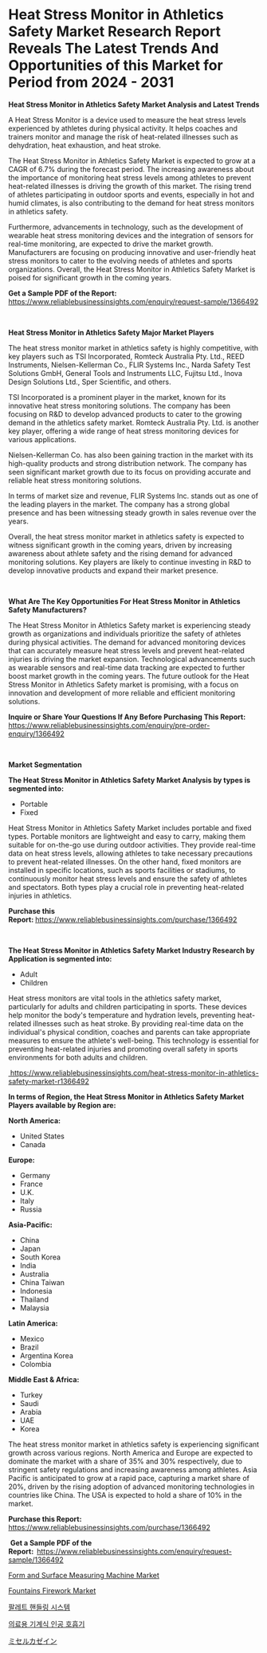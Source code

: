 <p><h1>Heat Stress Monitor in Athletics Safety Market Research Report Reveals The Latest Trends And Opportunities of this Market for Period from 2024 - 2031</h1></p><p><strong>Heat Stress Monitor in Athletics Safety Market Analysis and Latest Trends</strong></p>
<p><p>A Heat Stress Monitor is a device used to measure the heat stress levels experienced by athletes during physical activity. It helps coaches and trainers monitor and manage the risk of heat-related illnesses such as dehydration, heat exhaustion, and heat stroke.</p><p>The Heat Stress Monitor in Athletics Safety Market is expected to grow at a CAGR of 6.7% during the forecast period. The increasing awareness about the importance of monitoring heat stress levels among athletes to prevent heat-related illnesses is driving the growth of this market. The rising trend of athletes participating in outdoor sports and events, especially in hot and humid climates, is also contributing to the demand for heat stress monitors in athletics safety.</p><p>Furthermore, advancements in technology, such as the development of wearable heat stress monitoring devices and the integration of sensors for real-time monitoring, are expected to drive the market growth. Manufacturers are focusing on producing innovative and user-friendly heat stress monitors to cater to the evolving needs of athletes and sports organizations. Overall, the Heat Stress Monitor in Athletics Safety Market is poised for significant growth in the coming years.</p></p>
<p><strong>Get a Sample PDF of the Report:&nbsp;</strong> <a href="https://www.reliablebusinessinsights.com/enquiry/request-sample/1366492">https://www.reliablebusinessinsights.com/enquiry/request-sample/1366492</a></p>
<p>&nbsp;</p>
<p><strong>Heat Stress Monitor in Athletics Safety Major Market Players</strong></p>
<p><p>The heat stress monitor market in athletics safety is highly competitive, with key players such as TSI Incorporated, Romteck Australia Pty. Ltd., REED Instruments, Nielsen-Kellerman Co., FLIR Systems Inc., Narda Safety Test Solutions GmbH, General Tools and Instruments LLC, Fujitsu Ltd., Inova Design Solutions Ltd., Sper Scientific, and others.</p><p>TSI Incorporated is a prominent player in the market, known for its innovative heat stress monitoring solutions. The company has been focusing on R&D to develop advanced products to cater to the growing demand in the athletics safety market. Romteck Australia Pty. Ltd. is another key player, offering a wide range of heat stress monitoring devices for various applications.</p><p>Nielsen-Kellerman Co. has also been gaining traction in the market with its high-quality products and strong distribution network. The company has seen significant market growth due to its focus on providing accurate and reliable heat stress monitoring solutions.</p><p>In terms of market size and revenue, FLIR Systems Inc. stands out as one of the leading players in the market. The company has a strong global presence and has been witnessing steady growth in sales revenue over the years.</p><p>Overall, the heat stress monitor market in athletics safety is expected to witness significant growth in the coming years, driven by increasing awareness about athlete safety and the rising demand for advanced monitoring solutions. Key players are likely to continue investing in R&D to develop innovative products and expand their market presence.</p></p>
<p>&nbsp;</p>
<p><strong>What Are The Key Opportunities For Heat Stress Monitor in Athletics Safety Manufacturers?</strong></p>
<p><p>The Heat Stress Monitor in Athletics Safety market is experiencing steady growth as organizations and individuals prioritize the safety of athletes during physical activities. The demand for advanced monitoring devices that can accurately measure heat stress levels and prevent heat-related injuries is driving the market expansion. Technological advancements such as wearable sensors and real-time data tracking are expected to further boost market growth in the coming years. The future outlook for the Heat Stress Monitor in Athletics Safety market is promising, with a focus on innovation and development of more reliable and efficient monitoring solutions.</p></p>
<p><strong>Inquire or Share Your Questions If Any Before Purchasing This Report:</strong> <a href="https://www.reliablebusinessinsights.com/enquiry/pre-order-enquiry/1366492">https://www.reliablebusinessinsights.com/enquiry/pre-order-enquiry/1366492</a></p>
<p>&nbsp;</p>
<p><strong>Market Segmentation</strong></p>
<p><strong>The Heat Stress Monitor in Athletics Safety Market Analysis by types is segmented into:</strong></p>
<p><ul><li>Portable</li><li>Fixed</li></ul></p>
<p><p>Heat Stress Monitor in Athletics Safety Market includes portable and fixed types. Portable monitors are lightweight and easy to carry, making them suitable for on-the-go use during outdoor activities. They provide real-time data on heat stress levels, allowing athletes to take necessary precautions to prevent heat-related illnesses. On the other hand, fixed monitors are installed in specific locations, such as sports facilities or stadiums, to continuously monitor heat stress levels and ensure the safety of athletes and spectators. Both types play a crucial role in preventing heat-related injuries in athletics.</p></p>
<p><strong>Purchase this Report:&nbsp;</strong><a href="https://www.reliablebusinessinsights.com/purchase/1366492">https://www.reliablebusinessinsights.com/purchase/1366492</a></p>
<p>&nbsp;</p>
<p><strong>The Heat Stress Monitor in Athletics Safety Market Industry Research by Application is segmented into:</strong></p>
<p><ul><li>Adult</li><li>Children</li></ul></p>
<p><p>Heat stress monitors are vital tools in the athletics safety market, particularly for adults and children participating in sports. These devices help monitor the body's temperature and hydration levels, preventing heat-related illnesses such as heat stroke. By providing real-time data on the individual's physical condition, coaches and parents can take appropriate measures to ensure the athlete's well-being. This technology is essential for preventing heat-related injuries and promoting overall safety in sports environments for both adults and children.</p></p>
<p><a href="https://www.reliablebusinessinsights.com/heat-stress-monitor-in-athletics-safety-market-r1366492">&nbsp;https://www.reliablebusinessinsights.com/heat-stress-monitor-in-athletics-safety-market-r1366492</a></p>
<p><strong>In terms of Region, the Heat Stress Monitor in Athletics Safety Market Players available by Region are:</strong></p>
<p>
    <p> <strong> North America: </strong>
        <ul>
            <li>United States</li>
            <li>Canada</li>
        </ul>
        </p> 
    <p> <strong> Europe: </strong>
        <ul>
            <li>Germany</li>
            <li>France</li>
            <li>U.K.</li>
            <li>Italy</li>
            <li>Russia</li>
        </ul>
        </p> 
    <p> <strong> Asia-Pacific: </strong>
        <ul>
            <li>China</li>
            <li>Japan</li>
            <li>South Korea</li>
            <li>India</li>
            <li>Australia</li>
            <li>China Taiwan</li>
            <li>Indonesia</li>
            <li>Thailand</li>
            <li>Malaysia</li>
        </ul>
        </p> 
    <p> <strong> Latin America: </strong>
        <ul>
            <li>Mexico</li>
            <li>Brazil</li>
            <li>Argentina Korea</li>
            <li>Colombia</li>
        </ul>
        </p> 
    <p> <strong> Middle East & Africa: </strong>
        <ul>
            <li>Turkey</li>
            <li>Saudi</li>
            <li>Arabia</li>
            <li>UAE</li>
            <li>Korea</li>
        </ul>
    </p>
    </p>
<p><p>The heat stress monitor market in athletics safety is experiencing significant growth across various regions. North America and Europe are expected to dominate the market with a share of 35% and 30% respectively, due to stringent safety regulations and increasing awareness among athletes. Asia Pacific is anticipated to grow at a rapid pace, capturing a market share of 20%, driven by the rising adoption of advanced monitoring technologies in countries like China. The USA is expected to hold a share of 10% in the market.</p></p>
<p><strong>Purchase this Report: </strong><a href="https://www.reliablebusinessinsights.com/purchase/1366492">https://www.reliablebusinessinsights.com/purchase/1366492</a></p>
<p>&nbsp;<strong>Get a Sample PDF of the Report:&nbsp;&nbsp;</strong><a href="https://www.reliablebusinessinsights.com/enquiry/request-sample/1366492">https://www.reliablebusinessinsights.com/enquiry/request-sample/1366492</a></p>
<p><strong></strong></p>
<p><p><a href="https://github.com/mdmisese/Market-Research-Report-List-1/blob/main/form-and-surface-measuring-machine-market.md">Form and Surface Measuring Machine Market</a></p><p><a href="https://www.linkedin.com/pulse/fountains-firework-market-trends-detailed-study-its-segmentation-w8oic">Fountains Firework Market</a></p><p><a href="https://medium.com/@salennagilmor1/%ED%8C%94%EB%A0%88%ED%8A%B8-%ED%95%B8%EB%93%A4%EB%A7%81-%EC%8B%9C%EC%8A%A4%ED%85%9C-%EC%8B%9C%EC%9E%A5-2031%EB%85%84%EA%B9%8C%EC%A7%80%EC%9D%98-%ED%8A%B8%EB%A0%8C%EB%93%9C-%EC%98%88%EC%B8%A1-%EB%B0%8F-%EA%B2%BD%EC%9F%81-%EB%B6%84%EC%84%9D-aa48450bd298">팔레트 핸들링 시스템</a></p><p><a href="https://medium.com/@basmakahin54/%EC%9D%98%EB%A3%8C-%EA%B8%B0%EA%B3%84-%EC%9D%B8%EA%B3%B5%ED%98%B8%ED%9D%A1%EA%B8%B0-%EC%8B%9C%EC%9E%A5-%EB%B3%B4%EA%B3%A0%EC%84%9C%EB%8A%94%EC%9D%B4-%EC%8B%9C%EC%9E%A5%EC%9D%98-%EC%B5%9C%EC%8B%A0-%ED%8A%B8%EB%A0%8C%EB%93%9C%EC%99%80-%EC%84%B1%EC%9E%A5-%EA%B8%B0%ED%9A%8C%EB%A5%BC-%EB%B3%B4%EC%97%AC%EC%A4%8D%EB%8B%88%EB%8B%A4-390adfd504c7">의료용 기계식 인공 호흡기</a></p><p><a href="https://medium.com/@chupp859671973/%E3%83%9F%E3%82%BB%E3%83%A9%E3%83%BC%E3%82%AB%E3%82%BC%E3%82%A4%E3%83%B3%E5%B8%82%E5%A0%B4%E8%A6%8F%E6%A8%A1-cagr-%E3%83%88%E3%83%AC%E3%83%B3%E3%83%89-2024%E5%B9%B4%E3%81%8B%E3%82%892030%E5%B9%B4%E3%81%BE%E3%81%A7-9af957b4a269">ミセルカゼイン</a></p></p>